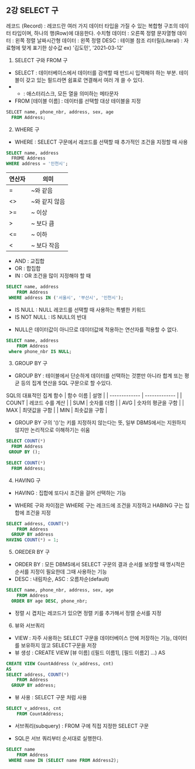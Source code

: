 ## 2강 SELECT 구

레코드 (Record) : 레코드란 여러 가지 데이터 타입을 가질 수 있는 복합형 구조의 데이터 타입이며, 하나의 행(Row)에 대응한다. 
수치형 데이터 : 오른쪽 정렬
문자열형 데이터 : 왼쪽 정렬
날짜시간형 데이터 : 왼쪽 정렬
DESC : 테이블 참조
리터릴(Literal) : 자료형에 맞게 표기한 상수값 ex) '김도민', '2021-03-12'

1. SELECT 구와 FROM 구
- SELECT : 데이터베이스에서 데이터를 검색할 때 반드시 입력해야 하는 부분. 테이블이 갖고 있는 필드라면 쉼표로 연결해서 여러 개 쓸 수 있다.
- * : 애스터리스크, 모든 열을 의미하는 메타문자
- FROM [테이블 이름] : 데이터를 선택할 대상 테이블을 지정
``` sql
SELCET name, phone_nbr, address, sex, age 
  FROM Address;
```

2. WHERE 구
- WHERE : SELECT 구문에서 레코드를 선택할 때 추가적인 조건을 지정할 때 사용
``` sql
SELECT name, address
  FROME Address
WHERE address = '인천시';
```
| 연산자 | 의미 |
| ------------- | ------------- |
| = | ~와 같음	|
| <> | ~와 같지 않음	|
| >= | ~ 이상	|
| > | ~ 보다 큼	|
| <= | ~ 이하	|
| < | ~ 보다 작음	|
- AND : 교집합
- OR : 합집합
- IN : OR 조건을 많이 지정해야 할 때
``` sql
SELECT name, address
    FROM Address
 WHERE address IN ('서울시', '부산시', '인천시');
```
- IS NULL : NULL 레코드를 선택할 때 사용하는 특별한 키워드
- IS NOT NULL : IS NULL의 반대
* NULL은 데이터값이 아니므로 데이터값에 적용하는 연산자를 적용할 수 없다.
``` sql
SELECT name, address
    FROM Address
 where phone_nbr IS NULL;
```

3. GROUP BY 구
- GROUP BY : 테이블에서 단순하게 데이터를 선택하는 것뿐만 아니라 합계 또는 평균 등의 집계 연산을 SQL 구문으로 할 수있다.

SQL의 대표적인 집계 함수
| 함수 이름 | 설명 |
| ------------- | ------------- |
| COUNT | 레코드 수를 계산	|
| SUM | 숫자를 더함	|
| AVG | 숫자의 평균을 구함	|
| MAX | 최댓값을 구함	|
| MIN | 최솟값을 구함	|

- GROUP BY 구의 '()'는 키를 지정하지 않는다는 뜻, 일부 DBMS에서는 지원하지 않지만 논리적으로 이해하기는 쉬움
``` sql
SELECT COUNT(*)
  FROM Address
 GROUP BY ();
 
SELECT COUNT(*)
  FROM Address;
```

4. HAVING 구
- HAVING : 집합에 또다시 조건을 걸어 선택하는 기능
* WHERE 구와 차이점은 WHERE 구는 레크드에 조건을 지정하고 HABING 구는 집합에 조건을 지정
``` sql
SELECT address, COUNT(*)
    FROM Address
  GROUP BY address
HAVING COUNT(*) = 1;
```

5. OREDER BY 구
- ORDER BY : 모든 DBMS에서 SELECT 구문의 결과 순서를 보장할 때 명시적은 순서를 지정이 필요한데 그때 사용하는 기능
- DESC : 내림차순, ASC : 오름차순(default)
``` sql
SELECT name, phone_nbr, address, sex, age
    FROM Address
  ORDER BY age DESC, phone_nbr;
```
- 정렬 시 겹치는 레코드가 있으면 정렬 키를 추가해서 정렬 순서를 지정

6. 뷰와 서브쿼리
- VIEW : 자주 사용하는 SELECT 구문을 데이터베이스 안에 저장하는 기능, 데이터를 보유하지 않고 SELECT구문을 저장
- 뷰 생성 : CREATE VIEW [뷰 이름] ([필드 이름1], [필드 이름2] ...) AS
``` sql
CREATE VIEW CountAddress (v_address, cnt)
AS
SELECT address, COUNT(*)
    FROM Address
  GROUP BY address;
```
- 뷰 사용 : SELECT 구문 처럼 사용
``` sql
SELECT v_address, cnt
    FROM CountAddress;
```

- 서브쿼리(subquery) : FROM 구에 직접 지정한 SELECT 구문
* SQL은 서브 쿼리부터 순서대로 실행한다.
``` sql
SELECT name
    FROM Address
 WHERE name IN (SELECT name FROM Address2);
```
